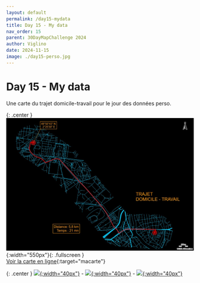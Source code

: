 ```yaml
---
layout: default
permalink: /day15-mydata
title: Day 15 - My data
nav_order: 15
parent: 30DayMapChallenge 2024
author: Viglino
date: 2024-11-15
image: ./day15-perso.jpg
---
```

# Day 15 - My data

Une carte du trajet domicile-travail pour le jour des données perso.

{: .center }
![](./day15-perso.jpg){:width="550px"}{: .fullscreen }    
[Voir la carte en ligne](https://macarte.ign.fr/carte/l9mJOW/Parcours-domicile-travail){:target="macarte"}

{: .center }
[![](https://upload.wikimedia.org/wikipedia/commons/5/5a/X_icon_2.svg){:width="40px"}](https://x.com/jmviglino/status/1857332833229951292) - [![](https://upload.wikimedia.org/wikipedia/commons/d/d5/Mastodon_logotype_%28simple%29_new_hue.svg){:width="40px"}](https://mapstodon.space/deck/@jmviglino/113485921814895774) - [![](https://upload.wikimedia.org/wikipedia/commons/7/7a/Bluesky_Logo.svg){:width="40px"}](https://bsky.app/profile/canfre.bsky.social/post/3laxwsogjfk2h)
